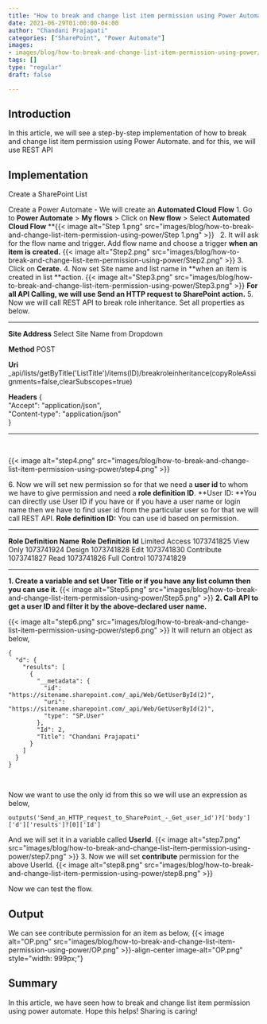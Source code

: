 ```yaml
---
title: "How to break and change list item permission using Power Automate?"
date: 2021-06-29T01:00:00-04:00
author: "Chandani Prajapati"
categories: ["SharePoint", "Power Automate"]
images:
- images/blog/how-to-break-and-change-list-item-permission-using-power/Step2.png
tags: []
type: "regular"
draft: false

---
```


## Introduction

In this article, we will see a step-by-step implementation of how to
break and change list item permission using Power Automate. and for
this, we will use REST API

## Implementation 

Create a SharePoint List

Create a Power Automate - We will create an **Automated Cloud Flow**
1\. Go to **Power Automate** \> **My flows** \> Click on **New flow** \>
Select **Automated Cloud Flow**
**{{< image alt="Step 1.png" src="images/blog/how-to-break-and-change-list-item-permission-using-power/Step 1.png" >}}
 
2\. It will ask for the flow name and trigger.
Add flow name and choose a trigger **when an item is created.**
{{< image alt="Step2.png" src="images/blog/how-to-break-and-change-list-item-permission-using-power/Step2.png" >}}
3\. Click on **Cerate.**
4\. Now set Site name and list name in **when an item is created in
list **action.
{{< image alt="Step3.png" src="images/blog/how-to-break-and-change-list-item-permission-using-power/Step3.png" >}}
**For all API Calling, we will use Send an HTTP request to SharePoint
action.**
5\. Now we will call REST API to break role inheritance.
Set all properties as below.
  ----------------------------------- ---------------------------------------------------------------------------------------------------------------------
  **Site Address**                    Select Site Name from Dropdown

  **Method**                          POST

  **Uri**                             \_api/lists/getByTitle('ListTitle')/items(ID)/breakroleinheritance(copyRoleAssignments=false,clearSubscopes=true)

  **Headers**                         {\
                                      "Accept": "application/json",\
                                      "Content-type": "application/json"\
                                      }
  ----------------------------------- ---------------------------------------------------------------------------------------------------------------------
 

{{< image alt="step4.png" src="images/blog/how-to-break-and-change-list-item-permission-using-power/step4.png" >}}
 

6\. Now we will set new permission so for that we need a **user id** to
whom we have to give permission and need a **role definition ID**.
**User ID: **You can directly use User ID if you have or if you have a
user name or login name then we have to find user id from the particular
user so for that we will call REST API.
**Role definition ID:** You can use id based on permission.
  -------------------------- ------------------------
  **Role Definition Name**   **Role Definition Id**
  Limited Access             1073741825
  View Only                  1073741924
  Design                     1073741828
  Edit                       1073741830
  Contribute                 1073741827
  Read                       1073741826
  Full Control               1073741829
  -------------------------- ------------------------
**1. Create a variable and set User Title or if you have any list column
then you can use it.**
{{< image alt="Step5.png" src="images/blog/how-to-break-and-change-list-item-permission-using-power/Step5.png" >}}
**2. Call API to get a user ID and filter it by the above-declared user
name.**
 

{{< image alt="step6.png" src="images/blog/how-to-break-and-change-list-item-permission-using-power/step6.png" >}}
It will return an object as below,
 

``` {.lia-code-sample .language-json}
{
  "d": {
    "results": [
      {
        "__metadata": {
          "id": "https://sitename.sharepoint.com/_api/Web/GetUserById(2)",
          "uri": "https://sitename.sharepoint.com/_api/Web/GetUserById(2)",
          "type": "SP.User"
        },
        "Id": 2,
        "Title": "Chandani Prajapati"
      }
    ]
  }
}
```
 

Now we want to use the only id from this so we will use an expression as
below,
``` lia-indent-padding-left-30px
outputs('Send_an_HTTP_request_to_SharePoint_-_Get_user_id')?['body']['d']['results']?[0]['Id']
```
And we will set it in a variable called **UserId**.
{{< image alt="step7.png" src="images/blog/how-to-break-and-change-list-item-permission-using-power/step7.png" >}}
3\. Now we will set **contribute** permission for the above UserId.
{{< image alt="step8.png" src="images/blog/how-to-break-and-change-list-item-permission-using-power/step8.png" >}}
 

Now we can test the flow.
 
## Output

We can see contribute permission for an item as below,
{{< image alt="OP.png" src="images/blog/how-to-break-and-change-list-item-permission-using-power/OP.png" >}}-align-center image-alt="OP.png" style="width: 999px;"}
 

## Summary 

In this article, we have seen how to break and change list item
permission using power automate.
Hope this helps!
Sharing is caring!
